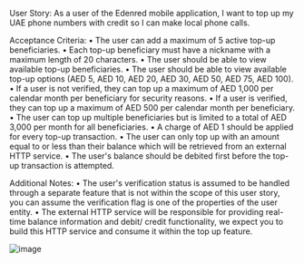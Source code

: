 User Story:
As a user of the Edenred mobile application, I want to top up my UAE phone numbers with
credit so I can make local phone calls.

Acceptance Criteria:
• The user can add a maximum of 5 active top-up beneficiaries.
• Each top-up beneficiary must have a nickname with a maximum length of 20
characters.
• The user should be able to view available top-up beneficiaries.
• The user should be able to view available top-up options (AED 5, AED 10, AED 20, AED 30,
AED 50, AED 75, AED 100).
• If a user is not verified, they can top up a maximum of AED 1,000 per calendar month per
beneficiary for security reasons.
• If a user is verified, they can top up a maximum of AED 500 per calendar month per
beneficiary.
• The user can top up multiple beneficiaries but is limited to a total of AED 3,000 per month
for all beneficiaries.
• A charge of AED 1 should be applied for every top-up transaction.
• The user can only top up with an amount equal to or less than their balance which will be
retrieved from an external HTTP service.
• The user's balance should be debited first before the top-up transaction is attempted.

Additional Notes:
• The user's verification status is assumed to be handled through a separate feature that is
not within the scope of this user story, you can assume the verification flag is one of the
properties of the user entity.
• The external HTTP service will be responsible for providing real-time balance information
and debit/ credit functionality, we expect you to build this HTTP service and consume it
within the top up feature.

![image](https://github.com/belalearar/TopUpService/assets/57004181/4566d862-0518-4776-9a09-6f196cc078a0)

